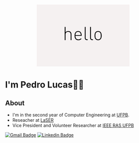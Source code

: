 <div align="center">
    <img src="https://github.com/JovemPedr0/JovemPedr0/blob/main/hello.gif" >
</div>

# I'm Pedro Lucas🙋‍♂️

## About
   - I'm in the second year of Computer Engineering at [UFPB](http://ci.ufpb.br/).
   - Reseacher at <a href="https://laser.ci.ufpb.br/en/">LaSER</a><br/>
   - Vice President and Volunteer Researcher at <a href="https://github.com/RAS-UFPB">IEEE RAS UFPB</a><br/>

[![Gmail Badge](https://img.shields.io/badge/-Gmail-c14438?style=flat-square&logo=Gmail&logoColor=white&link=mailto:plvm0220@gmail.com)](mailto:plvm0220@gmail.com)
[![Linkedin Badge](https://img.shields.io/badge/-LinkedIn-blue?style=flat-square&logo=Linkedin&logoColor=white&link=https:https://www.linkedin.com/in/pedro-lucas-valeriano-de-mira-466407211/)](https://www.linkedin.com/in/pedro-lucas-466407211/)
